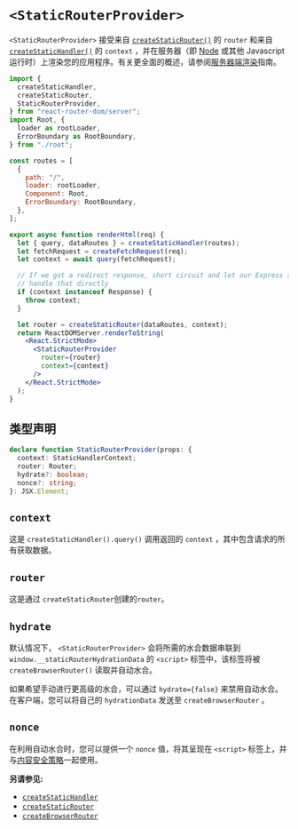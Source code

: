 # `<StaticRouterProvider>`

`<StaticRouterProvider>` 接受来自 [`createStaticRouter()`](../router/create-static-router) 的 `router` 和来自 [`createStaticHandler()`](../router/create-static-handler) 的 `context` ，并在服务器（即 [Node](https://nodejs.org/) 或其他 Javascript 运行时）上渲染您的应用程序。有关更全面的概述，请参阅[服务器端渲染](../guides/ssr)指南。

```jsx
import {
  createStaticHandler,
  createStaticRouter,
  StaticRouterProvider,
} from "react-router-dom/server";
import Root, {
  loader as rootLoader,
  ErrorBoundary as RootBoundary,
} from "./root";

const routes = [
  {
    path: "/",
    loader: rootLoader,
    Component: Root,
    ErrorBoundary: RootBoundary,
  },
];

export async function renderHtml(req) {
  let { query, dataRoutes } = createStaticHandler(routes);
  let fetchRequest = createFetchRequest(req);
  let context = await query(fetchRequest);

  // If we got a redirect response, short circuit and let our Express server
  // handle that directly
  if (context instanceof Response) {
    throw context;
  }

  let router = createStaticRouter(dataRoutes, context);
  return ReactDOMServer.renderToString(
    <React.StrictMode>
      <StaticRouterProvider
        router={router}
        context={context}
      />
    </React.StrictMode>
  );
}
```

## 类型声明

```ts
declare function StaticRouterProvider(props: {
  context: StaticHandlerContext;
  router: Router;
  hydrate?: boolean;
  nonce?: string;
}: JSX.Element;
```

## `context`

这是 `createStaticHandler().query()` 调用返回的 `context` ，其中包含请求的所有获取数据。

## `router`

这是通过 `createStaticRouter`创建的`router`。

## `hydrate`

默认情况下， `<StaticRouterProvider>` 会将所需的水合数据串联到 `window.__staticRouterHydrationData` 的 `<script>` 标签中，该标签将被 `createBrowserRouter()` 读取并自动水合。

如果希望手动进行更高级的水合，可以通过 `hydrate={false}` 来禁用自动水合。在客户端，您可以将自己的 `hydrationData` 发送至 `createBrowserRouter` 。

## `nonce`

在利用自动水合时，您可以提供一个 `nonce` 值，将其呈现在 `<script>` 标签上，并与[内容安全策略](https://developer.mozilla.org/en-US/docs/Web/HTTP/Headers/Content-Security-Policy/script-src#unsafe_inline_script)一起使用。

**另请参见:**

- [`createStaticHandler`](../router/create-static-handler)
- [`createStaticRouter`](../router/create-static-router)
- [`createBrowserRouter`](../router/create-browser-router)